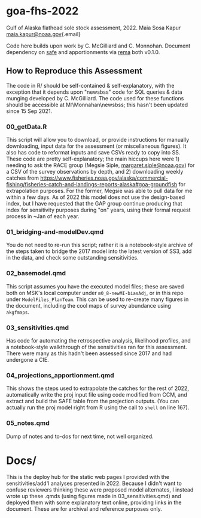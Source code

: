 # goa-fhs-2022

Gulf of Alaska flathead sole stock assessment, 2022. Maia Sosa Kapur [maia.kapur\@noaa.gov](mailto:maia.kapur@noaa.gov){.email}

Code here builds upon work by C. McGilliard and C. Monnohan. Document dependency on [safe](https://github.com/BenWilliams-NOAA/safe) and apportionments via [rema](https://github.com/afsc-assessments/rema) both v0.1.0.

## How to Reproduce this Assessment
The code in R/ should be self-contained & self-explanatory, with the exception that it depends upon "newsbss" code for SQL queries & data munging developed by C. McGilliard. The code used for these functions should be accessible at M:\Monnahan\newsbss; this hasn't been updated since 15 Sep 2021.

### 00_getData.R
This script will allow you to download, or provide instructions for manually downloading, input data for the assessment (or miscellaneous figures). It also has code to reformat inputs and save CSVs ready to copy into SS. These code are pretty self-explanatory; the main hiccups here were 1) needing to ask the RACE group (Megsie Siple, margaret.siple@noaa.gov) for a CSV of the survey observations by depth, and 2) downloading weekly catches from https://www.fisheries.noaa.gov/alaska/commercial-fishing/fisheries-catch-and-landings-reports-alaska#goa-groundfish for extrapolation purposes. For the former, Megsie was able to pull data for me within a few days.
As of 2022 this model does not use the design-based index, but I have requested that the GAP group continue producing that index for sensitivity purposes during "on" years, using their formal request process in ~Jan of each year.

### 01_bridging-and-modelDev.qmd
You do not need to re-run this script; rather it is a notebook-style archive of the steps taken to bridge the 2017 model into the latest version of SS3, add in the data, and check some outstanding sensitivities.

### 02_basemodel.qmd
This script assumes you have the executed model files; these are saved both on MSK's local computer under `m0_8-newMI-biasAdj`, or in this repo under `ModelFiles_PlanTeam`. This can be used to re-create many figures in the document, including the cool maps of survey abundance using `akgfmaps`.

### 03_sensitivities.qmd
Has code for automating the retrospective analysis, likelihood profiles, and a notebook-style walkthrough of the sensitivities ran for this assessment. There were many as this hadn't been assessed since 2017 and had undergone a CIE.

### 04_projections_apportionment.qmd
This shows the steps used to extrapolate the catches for the rest of 2022, automatically write the proj input file using code modified from CCM, and extract and build the SAFE table from the projection outputs. (You can actually run the proj model right from R using the call to `shell` on line 167).

### 05_notes.qmd
Dump of notes and to-dos for next time, not well organized.

# Docs/
This is the deploy hub for the static web pages I provided with the sensitivities/add'l analyses presented in 2022. Because I didn't want to confuse reviewers thinking these were proposed model alternates, I instead wrote up these .qmds (using figures made in 03_sensitivities.qmd) and deployed them with some explanatory text online, providing links in the document. These are for archival and reference purposes only.
